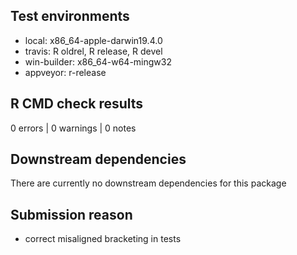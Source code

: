## Test environments
* local: x86_64-apple-darwin19.4.0
* travis: R oldrel, R release, R devel
* win-builder: x86_64-w64-mingw32
* appveyor: r-release

## R CMD check results
0 errors | 0 warnings | 0 notes

## Downstream dependencies
There are currently no downstream dependencies for this package

## Submission reason
* correct misaligned bracketing in tests

